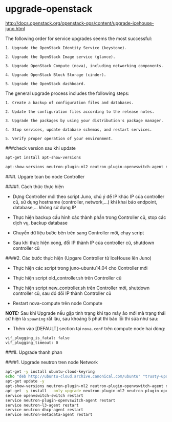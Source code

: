 # upgrade-openstack

http://docs.openstack.org/openstack-ops/content/upgrade-icehouse-juno.html 

The following order for service upgrades seems the most successful:

	1. Upgrade the OpenStack Identity Service (keystone).

	2. Upgrade the OpenStack Image service (glance).

	3. Upgrade OpenStack Compute (nova), including networking components.

	4. Upgrade OpenStack Block Storage (cinder).

	5. Upgrade the OpenStack dashboard.


The general upgrade process includes the following steps:

	1. Create a backup of configuration files and databases.

	2. Update the configuration files according to the release notes.

	3. Upgrade the packages by using your distribution's package manager.

	4. Stop services, update database schemas, and restart services.

	5. Verify proper operation of your environment.


###check version sau khi update

```sh
apt-get install apt-show-versions

apt-show-versions neutron-plugin-ml2 neutron-plugin-openvswitch-agent neutron-l3-agent neutron-dhcp-agent
```

###I. Upgare toan bo node Controller

####1. Cách thức thực hiện

- Dựng Controller mới theo script Juno, chú ý để IP khác IP của controller cũ, sử dụng hostname (controller, network,...) khi khai báo endpoint, database,... không sử dụng IP

- Thực hiện backup cấu hình các thành phần trong Controller cũ, stop các dịch vụ, backup database

- Chuyển dữ liệu bước bên trên sang Controller mới, chạy script

- Sau khi thực hiện xong, đổi IP thành IP của controller cũ, shutdown controller cũ

####2. Các bước thực hiện (Upgare Controller từ IceHouse lên Juno)

- Thực hiện các script trong juno-ubuntu14.04 cho Controller mới

- Thực hiện script old_controller.sh trên Controller cũ

- Thực hiện script new_controller.sh trên Controller mới, shutdown controller cũ, sau đó đổi IP thành Controller cũ

- Restart nova-compute trên node Compute

**NOTE:** Sau khi Upgrade nếu gặp tình trạng khi tạo máy ảo mới mà trạng thái cứ hiện là `spawning` rất lâu, sau khoảng 5 phút thì báo lỗi thì sửa như sau:

- Thêm vào [DEFAULT] section tại `nova.conf` trên compute node hai dòng:
```sh 
vif_plugging_is_fatal: false
vif_plugging_timeout: 0
```


###II. Upgrade thanh phan

####1. Upgrade neutron tren node Network

```sh
apt-get -y install ubuntu-cloud-keyring
echo "deb http://ubuntu-cloud.archive.canonical.com/ubuntu" "trusty-updates/juno main" > /etc/apt/sources.list.d/cloudarchive-juno.list
apt-get update -y
apt-show-versions neutron-plugin-ml2 neutron-plugin-openvswitch-agent neutron-l3-agent neutron-dhcp-agent
apt-get -y install --only-upgrade neutron-plugin-ml2 neutron-plugin-openvswitch-agent neutron-l3-agent neutron-dhcp-agent
service openvswitch-switch restart
service neutron-plugin-openvswitch-agent restart
service neutron-l3-agent restart
service neutron-dhcp-agent restart
service neutron-metadata-agent restart
```

